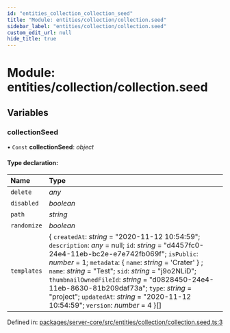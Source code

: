 ```yaml
---
id: "entities_collection_collection_seed"
title: "Module: entities/collection/collection.seed"
sidebar_label: "entities/collection/collection.seed"
custom_edit_url: null
hide_title: true
---
```


# Module: entities/collection/collection.seed

## Variables

### collectionSeed

• `Const` **collectionSeed**: *object*

#### Type declaration:

Name | Type |
:------ | :------ |
`delete` | *any* |
`disabled` | *boolean* |
`path` | *string* |
`randomize` | *boolean* |
`templates` | { `createdAt`: *string* = "2020-11-12 10:54:59"; `description`: *any* = null; `id`: *string* = "d4457fc0-24e4-11eb-bc2e-e7e742fb069f"; `isPublic`: *number* = 1; `metadata`: { `name`: *string* = 'Crater' } ; `name`: *string* = "Test"; `sid`: *string* = "j9o2NLiD"; `thumbnailOwnedFileId`: *string* = "d0828450-24e4-11eb-8630-81b209daf73a"; `type`: *string* = "project"; `updatedAt`: *string* = "2020-11-12 10:54:59"; `version`: *number* = 4 }[] |

Defined in: [packages/server-core/src/entities/collection/collection.seed.ts:3](https://github.com/xr3ngine/xr3ngine/blob/673ad6a5f/packages/server-core/src/entities/collection/collection.seed.ts#L3)
